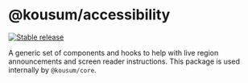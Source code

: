 # @kousum/accessibility

[![Stable release](https://img.shields.io/npm/v/@kousum/accessibility.svg)](https://npm.im/@kousum/accessibility)

A generic set of components and hooks to help with live region announcements and screen reader instructions. This package is used internally by `@kousum/core`.
